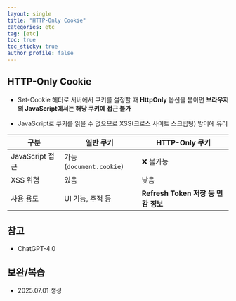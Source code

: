 ```yaml
---
layout: single
title: "HTTP-Only Cookie"
categories: etc
tag: [etc]
toc: true
toc_sticky: true
author_profile: false
---
```

## HTTP-Only Cookie

* Set-Cookie 헤더로 서버에서 쿠키를 설정할 때 **HttpOnly** 옵션을 붙이면 **브라우저의 JavaScript에서는 해당 쿠키에 접근 불가**

* JavaScript로 쿠키를 읽을 수 없으므로 XSS(크로스 사이트 스크립팅) 방어에 유리

| 구분            | 일반 쿠키                | HTTP-Only 쿠키                      |
| --------------- | ------------------------ | ----------------------------------- |
| JavaScript 접근 | 가능 (`document.cookie`) | ❌ 불가능                            |
| XSS 위험        | 있음                     | 낮음                                |
| 사용 용도       | UI 기능, 추적 등         | **Refresh Token 저장 등 민감 정보** |



## 참고

* ChatGPT-4.0



## 보완/복습

* 2025.07.01 생성

